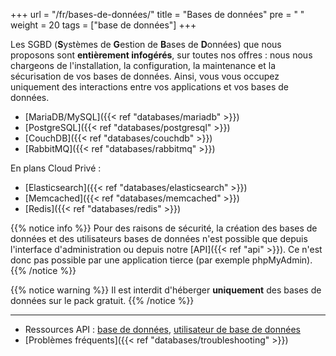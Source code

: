 +++
url = "/fr/bases-de-données/"
title = "Bases de données"
pre = "<i class='fas fa-fw fa-database'></i> "
weight = 20
tags = ["base de données"]
+++

Les SGBD (**S**ystèmes de **G**estion de **B**ases de **D**onnées) que nous proposons sont **entièrement infogérés**, sur toutes nos offres : nous nous chargeons de l'installation, la configuration, la maintenance et la sécurisation de vos bases de données. Ainsi, vous vous occupez uniquement des interactions entre vos applications et vos bases de données.

- [MariaDB/MySQL]({{< ref "databases/mariadb" >}})
- [PostgreSQL]({{< ref "databases/postgresql" >}})
- [CouchDB]({{< ref "databases/couchdb" >}})
- [RabbitMQ]({{< ref "databases/rabbitmq" >}})

En plans Cloud Privé :

- [Elasticsearch]({{< ref "databases/elasticsearch" >}})
- [Memcached]({{< ref "databases/memcached" >}})
- [Redis]({{< ref "databases/redis" >}})


{{% notice info %}}
Pour des raisons de sécurité, la création des bases de données et des utilisateurs bases de données n'est possible que depuis l'interface d'administration ou depuis notre [API]({{< ref "api" >}}). Ce n'est donc pas possible par une application tierce (par exemple phpMyAdmin).
{{% /notice %}}

{{% notice warning %}}
Il est interdit d'héberger **uniquement** des bases de données sur le pack gratuit.
{{% /notice %}}

---

- Ressources API : [base de données](https://api.alwaysdata.com/v1/database/doc/), [utilisateur de base de données](https://api.alwaysdata.com/v1/database/user/doc/)
- [Problèmes fréquents]({{< ref "databases/troubleshooting" >}})
